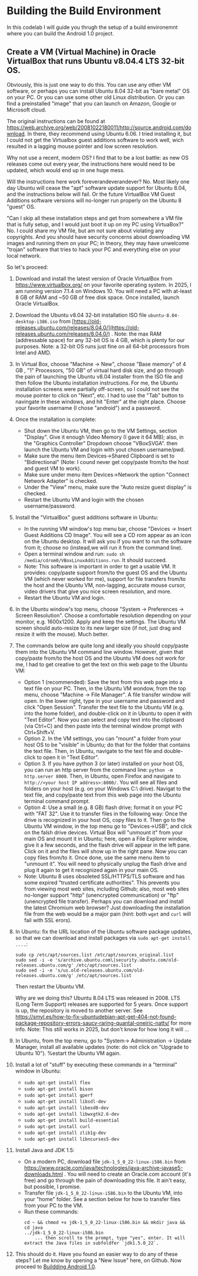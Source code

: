 # Building the Build Environment

In this codelab I will guide you thrugh the setup of a build environemnt where you can build the Android 1.0 project.

## Create a VM (Virtual Machine) in Oracle VirtualBox that runs Ubuntu v8.04.4 LTS 32-bit OS.

Obviously, this is just one way to do this. You can use any other VM software, or perhaps you can install Ubuntu 8.04 32-bit as "bare metal" OS on your PC. Or you can use some other old Linux distribution. Or you can find a preinstalled "image" that you can launch on Amazon, Google or Microsoft cloud.

The original instructions can be found at https://web.archive.org/web/20081022180011/http://source.android.com/download. In there, they recommend using Ubuntu 6.06. I tried installing it, but I could not get the Virtualbox guest additions software to work well, wich resulted in a lagging mouse pointer and low screen resolution.

Why not use a recent, modern OS? I find that to be a lost battle: as new OS releases come out every year, the instructions here would need to be updated, which would end up in one huge mess.

Will the instructions here work foreverandeverandever? No. Most likely one day Ubuntu will cease the "apt" software update support for Ubuntu 8.04, and the instructions below will fail. Or the future VirtualBox VM Guest Additions software versions will no-longer run properly on the Ubuntu 8 "guest" OS. 

"Can I skip all these installation steps and get from somewhere a VM file that is fully setup, and I would just boot it up on my PC using VirtuaBox?" No. I could share my VM file, but am not sure about violating any copyrights. And you should have security concerns about downloading VM images and running them on your PC; in theory, they may have unwelcome "trojan" software that tries to hack your PC and everything else on your local network.

So let's proceed:

1. Download and install the latest version of Oracle VirtualBox from https://www.virtualbox.org/ on your favorite operating system. In 2025, I am running version 7.1.4 on Windows 10. You will need a PC with at-least 8 GB of RAM and ~50 GB of free disk space. Once installed, launch Oracle VirtualBox.

1. Download the Ubuntu v8.04 32-bit installation ISO file `ubuntu-8.04-desktop-i386.iso` from [https://old-releases.ubuntu.com/releases/8.04.0/](https://old-releases.ubuntu.com/releases/8.04.0/) . Note: the max RAM (addressable space) for any 32-bit OS is 4 GB, which is plenty for our purposes. Note: a 32-bit OS runs just fine on all 64-bit processors from Intel and AMD.
   
1. In Virtual Box, choose "Machine -> New", choose "Base memory" of 4 GB , "1" Processors, "50 GB" of virtual hard disk size, and go through the pain of launching the Ubuntu v8.04 installer from the ISO file and then follow the Ubuntu installation instructions. For me, the Ubuntu installation screens were partially off-screen, so I could not see the mouse pointer to click on "Next", etc. I had to use the "Tab" button to navingate in these windows, and hit "Enter" at the right place. Choose your favorite username (I chose "android") and a password.
   
1. Once the installation is complete:
    * Shut down the Ubuntu VM, then go to the VM Settings, section "Display". Give it enough Video Memory (I gave it 64 MB); also, in the "Graphics Controller" Dropdown choose "VBoxSVGA". then launch the Ubuntu VM and login with yout chosen username/pwd.
    * Make sure the menu item Devices->Shared Clipboard is set to "Bidirectional" (Note: I cound never get copy/paste from/to the host and guest VM to work).
    * Make sure under menu item Devices->Network the option "Connect Network Adapter" is checked.
    * Under the "View" menu, make sure the "Auto resize guest display" is checked.
    * Restart the Ubuntu VM and login with the chosen username/password.

1. Install the "VirtualBox" guest additions software in Ubuntu:
    * In the running VM window's top menu bar, choose "Devices -> Insert Guest Additions CD Image". You will see a CD rom appear as an icon on the Ubuntu desktop. It will ask you if you want to run the software from it; choose no (instead,we will run it from the command line).
   * Open a terminal window and run: `sudo sh /media/cdrom0/VBoxLinuxAdditions.run`. It should succeed.
   * Note: This software is important in order to get a usable VM. It provides: copy/paste support from/to the guest OS and the Ubuntu VM (which never worked for me), support for file transfers from/to the host and the Ubuntu VM, non-lagging, accurate mouse cursor, video drivers that give you nice screen resolution, and more.
   * Restart the Ubuntu VM and login.

1. In the Ubuntu window's top menu, choose "System -> Preferences -> Screen Resolution". Choose a comfortable resolution depending on your monitor, e.g. 1600x1200. Apply and keep the settings. The Ubuntu VM screen should auto-resize to its new larger size (if not, just drag and resize it with the mouse). Much better.
   
1. The commands below are quite long and ideally you should copy/paste them into the Ubuntu VM command line window. However, given that copy/paste from/to the host OS and the Ubuntu VM does not work for me, I had to get creative to get the text on this web page to the Ubuntu VM:
    * Option 1 (recommended): Save the text from this web page into a text file on your PC. Then, in the Ubuntu VM wondow, from the top menu, choose "Machine -> File Manager". A file transfer window will open. In the lower right, type in your username and password and click "Open Session". Transfer the text file to the Ubuntu VM (e.g. into the home folder), and double-click on it in Ubuntu to open it with "Text Editor". Now you can select and copy text into the clipboard (via Ctrl+C) and then paste into the terminal window prompt with Ctrl+Shift+V.
    * Option 2. In the VM settings, you can "mount" a folder from your host OS to be "visible" in Ubuntu; do that for the folder that contains the text file. Then, in Ubuntu, navigate to the text file and double-click to open it in "Text Editor".
    * Option 3. If you have python 3 (or later) installed on your host OS, you can run an http server from the command line: `python -m http.server 8000`. Then, in Ubuntu, open Firefox and navigate to `http://<your host IP address>:8000/`. You will see all files and folders on your host (e.g. on your Windows C:\ drive). Navigat to the text file, and copy/paste text from this web page into the Ubuntu terminal command prompt.
    * Option 4: Use a small (e.g. 8 GB) flash drive; format it on your PC with "FAT 32". Use it to transfer files in the following way: Once the drive is recognized in your host OS, copy files to it. Then go to the Ubuntu VM window, in the top menu go to "Devices->USB", and click on the falsh drive devices. Virtual Box will "unmount it" from your main OS and mount it in Ubuntu; here, open a File Explorer window, give it a few seconds, and the flash drive will appear in the left pane. Click on it and the files will show up in the right pane. Now you can copy files from/to it. Once done, use the same menu item to "unmount it". You will need to physically unplug the flash drive and plug it again to get it recognized again in your main OS.
    * Note: Ubuntu 8 uses obsoleted SSL/HTTPS/TLS software and has some expired "trusted certificate authorities". This prevents you from viewing most web sites, including Github; also, most web sites no-longer support "http" (unencrypted communication) or "ftp" (unencrypted file transfer). Perhaps you can download and install the latest Chromium web browser? Just downloading the installation file from the web would be a major pain (hint: both `wget` and `curl` will fail with SSL erors).
   
1. In Ubuntu: fix the URL location of the Ubuntu software package updates, so that we can download and install packages via `sudo apt-get install ....`:

    ```
    sudo cp /etc/apt/sources.list /etc/apt/sources_original.list
    sudo sed -i -e 's/archive.ubuntu.com\|security.ubuntu.com/old-releases.ubuntu.com/g' /etc/apt/sources.list
    sudo sed -i -e 's/us.old-releases.ubuntu.com/old-releases.ubuntu.com/g' /etc/apt/sources.list
    ```

    Then restart the Ubuntu VM.

    Why are we doing this?  Ubuntu 8.04 LTS was released in 2008. LTS (Long Term Support) releases are supported for 5 years. Once support is up, the repository is moved to another server.
    See https://smyl.es/how-to-fix-ubuntudebian-apt-get-404-not-found-package-repository-errors-saucy-raring-quantal-oneiric-natty/ for more info. Note: This still works in 2025, but don't know for how long it will ...

1. In Ubuntu, from the top menu, go to "System-> Administration -> Update Manager, install all available updates (note: do not click on "Upgrade to Ubuntu 10"). %estart the Ubuntu VM again.

1. Install a lot of "stuff" by executing these commands in a "terminal" window in Ubuntu:
     * `sudo apt-get install flex`
     * `sudo apt-get install bison`
     * `sudo apt-get install gperf`
     * `sudo apt-get install libsdl-dev`
     * `sudo apt-get install libesd0-dev`
     * `sudo apt-get install libwxgtk2.6-dev`
     * `sudo apt-get install build-essential`
     * `sudo apt-get install curl`
     * `sudo apt-get install zlib1g-dev`
     * `sudo apt-get install libncurses5-dev`

1. Install Java and JDK 1.5:
      * On a modern PC, download file `jdk-1_5_0_22-linux-i586.bin` from https://www.oracle.com/java/technologies/java-archive-javase5-downloads.html . You will need to create an Oracle.com account (it's free) and go through the pain of downloading this file. It ain't easy, but possible, I promise.
      * Transfer file `jdk-1_5_0_22-linux-i586.bin` to the Ubuntu VM, into your "home" folder. See a section below for how to transfer files from your PC to the VM.
      * Run these commands:
        ```
        cd ~ && chmod +x jdk-1_5_0_22-linux-i586.bin && mkdir java && cd java
        ../jdk-1_5_0_22-linux-i586.bin
            ... then scroll to the prompt, type "yes", enter. It will extract the Java files in subfoldfer `jdk1.5.0_22`.
        ```

1. This should do it. Have you found an easier way to do any of these steps? Let me know by opening a "New Issue" here, on Github. Now proceed to [Buildding Android 1.0](StepsToBuild.md). 
  
     
